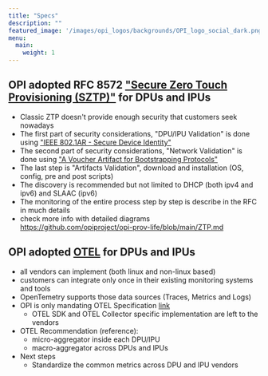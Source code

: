 ```yaml
---
title: "Specs"
description: ""
featured_image: '/images/opi_logos/backgrounds/OPI_logo_social_dark.png'
menu:
  main:
    weight: 1
---
```


## OPI adopted RFC 8572 ["Secure Zero Touch Provisioning (SZTP)"](https://www.rfc-editor.org/rfc/pdfrfc/rfc8572.txt.pdf) for DPUs and IPUs

* Classic ZTP doesn't provide enough security that customers seek nowadays
* The first part of security considerations, "DPU/IPU Validation" is done using ["IEEE 802.1AR - Secure Device Identity"](https://ieeexplore.ieee.org/stamp/stamp.jsp?tp=&arnumber=8423794)
* The second part of security considerations, "Network Validation" is done using ["A Voucher Artifact for Bootstrapping Protocols"](https://www.rfc-editor.org/rfc/pdfrfc/rfc8366.txt.pdf)
* The last step is "Artifacts Validation", download and installation (OS, config, pre and post scripts)
* The discovery is recommended but not limited to DHCP (both ipv4 and ipv6) and SLAAC (ipv6)
* The monitoring of the entire process step by step is describe in the RFC in much details
* check more info with detailed diagrams <https://github.com/opiproject/opi-prov-life/blob/main/ZTP.md>

## OPI adopted [OTEL](https://opentelemetry.io/) for DPUs and IPUs

* all vendors can implement (both linux and non-linux based)
* customers can integrate only once in their existing monitoring systems and tools
* OpenTemetry supports those data sources (Traces, Metrics and Logs)
* OPI is only mandating OTEL Specification [link](https://github.com/open-telemetry/opentelemetry-specification)
  * OTEL SDK and OTEL Collector specific implementation are left to the vendors
* OTEL Recommendation (reference):
  * micro-aggregator inside each DPU/IPU
  * macro-aggregator across DPUs and IPUs
* Next steps
  * Standardize the common metrics across DPU and IPU vendors
